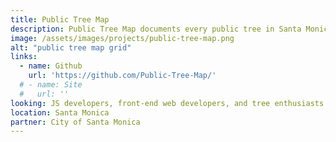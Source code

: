 ```yaml
---
title: Public Tree Map
description: Public Tree Map documents every public tree in Santa Monica. We present contextual information compiled from open datasets and digitized city records. To reflect tree plantings and removals, daily updates will be made to the map.
image: /assets/images/projects/public-tree-map.png
alt: "public tree map grid"
links: 
  - name: Github
    url: 'https://github.com/Public-Tree-Map/'
  # - name: Site
  #   url: ''
looking: JS developers, front-end web developers, and tree enthusiasts.
location: Santa Monica
partner: City of Santa Monica
---
```

